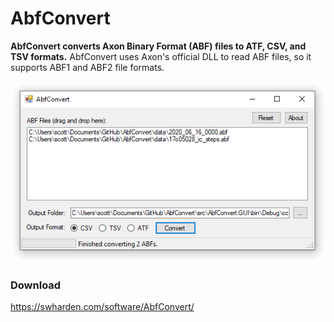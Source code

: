 # AbfConvert

**AbfConvert converts Axon Binary Format (ABF) files to ATF, CSV, and TSV formats.** AbfConvert uses Axon's official DLL to read ABF files, so it supports ABF1 and ABF2 file formats.

![](data/screenshot.png)

### Download
https://swharden.com/software/AbfConvert/
